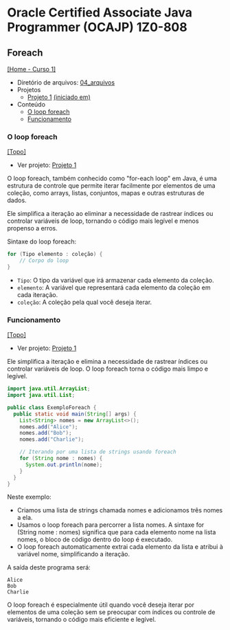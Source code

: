 # Oracle Certified Associate Java Programmer (OCAJP) 1Z0-808

## Foreach
[[Home - Curso 1]](../../README.md#curso-1)<br />

- Diretório de arquivos: [04_arquivos](./04_arquivos/)
- Projetos
  - [Projeto 1](./04_arquivos/proj_01/) [(iniciado em)](#o-loop-foreach)
- Conteúdo
  - [O loop foreach](#o-loop-foreach)
  - [Funcionamento](#funcionamento)

### O loop foreach
[[Topo]](#)<br />

- Ver projeto: [Projeto 1](./04_arquivos/proj_01/)

O loop foreach, também conhecido como "for-each loop" em Java, é uma estrutura de controle que permite iterar facilmente por elementos de uma coleção, como arrays, listas, conjuntos, mapas e outras estruturas de dados.

Ele simplifica a iteração ao eliminar a necessidade de rastrear índices ou controlar variáveis de loop, tornando o código mais legível e menos propenso a erros.

Sintaxe do loop foreach:

```java
for (Tipo elemento : coleção) {
    // Corpo do loop
}
```

- `Tipo`: O tipo da variável que irá armazenar cada elemento da coleção.
- `elemento`: A variável que representará cada elemento da coleção em cada iteração.
- `coleção`: A coleção pela qual você deseja iterar.

### Funcionamento
[[Topo]](#)<br />

- Ver projeto: [Projeto 1](./04_arquivos/proj_01/)

Ele simplifica a iteração e elimina a necessidade de rastrear índices ou controlar variáveis de loop. O loop foreach torna o código mais limpo e legível.

```java
import java.util.ArrayList;
import java.util.List;

public class ExemploForeach {
  public static void main(String[] args) {
    List<String> nomes = new ArrayList<>();
    nomes.add("Alice");
    nomes.add("Bob");
    nomes.add("Charlie");

    // Iterando por uma lista de strings usando foreach
    for (String nome : nomes) {
      System.out.println(nome);
    }
  }
}
```

Neste exemplo:

- Criamos uma lista de strings chamada nomes e adicionamos três nomes a ela.
- Usamos o loop foreach para percorrer a lista nomes. A sintaxe for (String nome : nomes) significa que para cada elemento nome na lista nomes, o bloco de código dentro do loop é executado.
- O loop foreach automaticamente extrai cada elemento da lista e atribui à variável nome, simplificando a iteração.

A saída deste programa será:

```
Alice
Bob
Charlie
```

O loop foreach é especialmente útil quando você deseja iterar por elementos de uma coleção sem se preocupar com índices ou controle de variáveis, tornando o código mais eficiente e legível.
